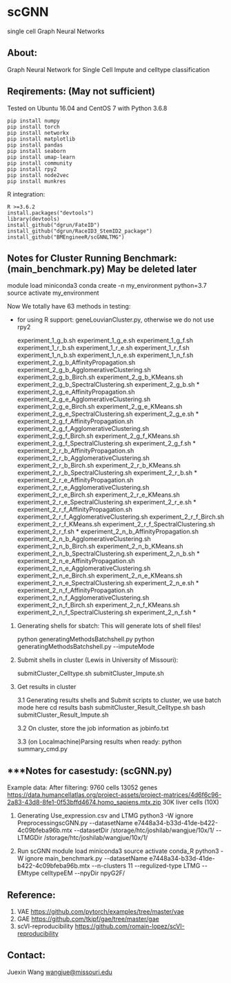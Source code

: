 # scGNN

single cell Graph Neural Networks

About:
----------
Graph Neural Network for Single Cell Impute and celltype classification 

Reqirements: (May not sufficient)
----------
Tested on Ubuntu 16.04 and CentOS 7 with Python 3.6.8

    pip install numpy
    pip install torch
    pip install networkx
    pip install matplotlib
    pip install pandas
    pip install seaborn
    pip install umap-learn
    pip install community
    pip install rpy2
    pip install node2vec
    pip install munkres

R integration:

    R >=3.6.2
    install.packages("devtools")
    library(devtools)
    install_github("dgrun/FateID")
    install_github("dgrun/RaceID3_StemID2_package")
    install_github("BMEngineeR/scGNNLTMG")

Notes for Cluster Running Benchmark: (main_benchmark.py) May be deleted later
---------
module load miniconda3
conda create -n my_environment python=3.7
source activate my_environment

Now We totally have 63 methods in testing:
* for using R support: geneLouvianCluster.py, otherwise we do not use rpy2

    experiment_1_g_b.sh
    experiment_1_g_e.sh
    experiment_1_g_f.sh
    experiment_1_r_b.sh
    experiment_1_r_e.sh
    experiment_1_r_f.sh
    experiment_1_n_b.sh
    experiment_1_n_e.sh
    experiment_1_n_f.sh
    experiment_2_g_b_AffinityPropagation.sh
    experiment_2_g_b_AgglomerativeClustering.sh
    experiment_2_g_b_Birch.sh
    experiment_2_g_b_KMeans.sh
    experiment_2_g_b_SpectralClustering.sh
    experiment_2_g_b.sh *
    experiment_2_g_e_AffinityPropagation.sh
    experiment_2_g_e_AgglomerativeClustering.sh
    experiment_2_g_e_Birch.sh
    experiment_2_g_e_KMeans.sh
    experiment_2_g_e_SpectralClustering.sh
    experiment_2_g_e.sh *   
    experiment_2_g_f_AffinityPropagation.sh
    experiment_2_g_f_AgglomerativeClustering.sh
    experiment_2_g_f_Birch.sh
    experiment_2_g_f_KMeans.sh
    experiment_2_g_f_SpectralClustering.sh
    experiment_2_g_f.sh *
    experiment_2_r_b_AffinityPropagation.sh
    experiment_2_r_b_AgglomerativeClustering.sh
    experiment_2_r_b_Birch.sh
    experiment_2_r_b_KMeans.sh
    experiment_2_r_b_SpectralClustering.sh
    experiment_2_r_b.sh *
    experiment_2_r_e_AffinityPropagation.sh
    experiment_2_r_e_AgglomerativeClustering.sh
    experiment_2_r_e_Birch.sh
    experiment_2_r_e_KMeans.sh
    experiment_2_r_e_SpectralClustering.sh
    experiment_2_r_e.sh *   
    experiment_2_r_f_AffinityPropagation.sh
    experiment_2_r_f_AgglomerativeClustering.sh
    experiment_2_r_f_Birch.sh
    experiment_2_r_f_KMeans.sh
    experiment_2_r_f_SpectralClustering.sh
    experiment_2_r_f.sh * 
    experiment_2_n_b_AffinityPropagation.sh
    experiment_2_n_b_AgglomerativeClustering.sh
    experiment_2_n_b_Birch.sh
    experiment_2_n_b_KMeans.sh
    experiment_2_n_b_SpectralClustering.sh
    experiment_2_n_b.sh *   
    experiment_2_n_e_AffinityPropagation.sh
    experiment_2_n_e_AgglomerativeClustering.sh
    experiment_2_n_e_Birch.sh
    experiment_2_n_e_KMeans.sh
    experiment_2_n_e_SpectralClustering.sh
    experiment_2_n_e.sh *    
    experiment_2_n_f_AffinityPropagation.sh
    experiment_2_n_f_AgglomerativeClustering.sh
    experiment_2_n_f_Birch.sh
    experiment_2_n_f_KMeans.sh
    experiment_2_n_f_SpectralClustering.sh
    experiment_2_n_f.sh *   

1. Generating shells for sbatch: This will generate lots of shell files!

    python generatingMethodsBatchshell.py
    python generatingMethodsBatchshell.py --imputeMode

2. Submit shells in cluster (Lewis in University of Missouri):

    submitCluster_Celltype.sh
    submitCluster_Impute.sh

3. Get results in cluster

    3.1 Generating results shells and Submit scripts to cluster, we use batch mode here
        cd results
        bash submitCluster_Result_Celltype.sh
        bash submitCluster_Result_Impute.sh
        
    3.2 On cluster, store the job information as jobinfo.txt

    3.3 (on Localmachine)Parsing results when ready:
        python summary_cmd.py 

***Notes for casestudy: (scGNN.py)
---------
Example data:
After filtering: 9760 cells 13052 genes
https://data.humancellatlas.org/project-assets/project-matrices/4d6f6c96-2a83-43d8-8fe1-0f53bffd4674.homo_sapiens.mtx.zip
30K liver cells (10X)

1. Generating Use_expression.csv and LTMG
    python3 -W ignore PreprocessingscGNN.py --datasetName e7448a34-b33d-41de-b422-4c09bfeba96b.mtx --datasetDir /storage/htc/joshilab/wangjue/10x/1/ --LTMGDir /storage/htc/joshilab/wangjue/10x/1/

2. Run scGNN
    module load miniconda3
    source activate conda_R
    python3 -W ignore main_benchmark.py --datasetName e7448a34-b33d-41de-b422-4c09bfeba96b.mtx --n-clusters 11 --regulized-type LTMG --EMtype celltypeEM --npyDir npyG2F/



Reference:
---------

1. VAE <https://github.com/pytorch/examples/tree/master/vae>
2. GAE <https://github.com/tkipf/gae/tree/master/gae>
3. scVI-reproducibility <https://github.com/romain-lopez/scVI-reproducibility>

Contact:
---------
Juexin Wang wangjue@missouri.edu
